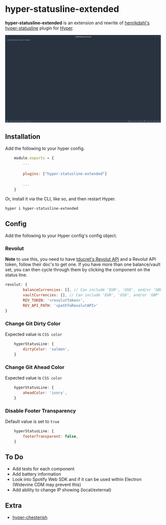# hyper-statusline-extended

**hyper-statusline-extended** is an extension and rewrite of [henrikdahl's](https://github.com/henrikdahl/) [hyper-statusline](https://github.com/henrikdahl/hyper-statusline) plugin for [Hyper](https://hyper.is).

![screen shot](./resources/docs/screenshot.png)

## Installation

Add the following to your hyper config.

```js
    module.exports = {
        ...

        plugins: ["hyper-statusline-extended"]

        ...
    }
```

Or, install it via the CLI, like so, and then restart Hyper.

```
hyper i hyper-statusline-extended
```

## Config

Add the following to your Hyper config's config object.

### Revolut

**Note** to use this, you need to have [tducret's Revolut API](https://github.com/tducret/revolut-python) and a Revolut API token, follow their doc's to get one.
If you have more than one balance/vault set, you can then cycle through them by clicking the component on the status line.

```js
revolut: {
        balanceCurrencies: [], // Can include 'EUR', 'USD', and/or 'GBP'
        vaultCurrencies: [], // Can include 'EUR', 'USD', and/or 'GBP'
        REV_TOKEN: '<revolutToken>',
        REV_API_PATH: '<pathToRevolutAPI>'
}

```

### Change Git Dirty Color

Expected value is `CSS color`

```js
    hyperStatusLine: {
        dirtyColor: 'salmon',
    }
```

### Change Git Ahead Color

Expected value is `CSS color`

```js
    hyperStatusLine: {
        aheadColor: 'ivory',
    }
```

### Disable Footer Transparency

Default value is set to `true`

```js
    hyperStatusLine: {
        footerTransparent: false,
    }
```

## To Do

- Add tests for each component
- Add battery information
- Look into Spotify Web SDK and if it can be used within Electron (Widevine CDM may prevent this)
- Add ability to change IP showing (local/external)

## Extra

- [hyper-chesterish](https://github.com/henrikdahl/hyper-chesterish)
